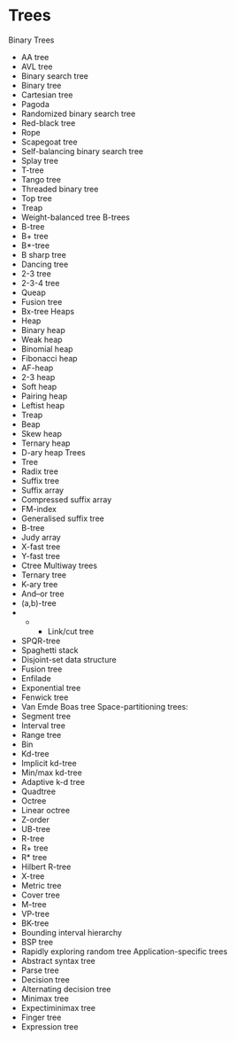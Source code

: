 Trees
=====
Binary Trees
* AA tree
* AVL tree
* Binary search tree
* Binary tree
* Cartesian tree
* Pagoda
* Randomized binary search tree
* Red-black tree
* Rope
* Scapegoat tree
* Self-balancing binary search tree
* Splay tree
* T-tree
* Tango tree
* Threaded binary tree
* Top tree
* Treap
* Weight-balanced tree
B-trees
* B-tree
* B+ tree
* B*-tree
* B sharp tree
* Dancing tree
* 2-3 tree
* 2-3-4 tree
* Queap
* Fusion tree
* Bx-tree
Heaps
* Heap
* Binary heap
* Weak heap
* Binomial heap
* Fibonacci heap
* AF-heap
* 2-3 heap
* Soft heap
* Pairing heap
* Leftist heap
* Treap
* Beap
* Skew heap
* Ternary heap
* D-ary heap
Trees
* Tree
* Radix tree
* Suffix tree
* Suffix array
* Compressed suffix array
* FM-index
* Generalised suffix tree
* B-tree
* Judy array
* X-fast tree
* Y-fast tree
* Ctree
Multiway trees
* Ternary tree
* K-ary tree
* And–or tree
* (a,b)-tree
* * * Link/cut tree
* SPQR-tree
* Spaghetti stack
* Disjoint-set data structure
* Fusion tree
* Enfilade
* Exponential tree
* Fenwick tree
* Van Emde Boas tree
Space-partitioning trees:
* Segment tree
* Interval tree
* Range tree
* Bin
* Kd-tree
* Implicit kd-tree
* Min/max kd-tree
* Adaptive k-d tree
* Quadtree
* Octree
* Linear octree
* Z-order
* UB-tree
* R-tree
* R+ tree
* R* tree
* Hilbert R-tree
* X-tree
* Metric tree
* Cover tree
* M-tree
* VP-tree
* BK-tree
* Bounding interval hierarchy
* BSP tree
* Rapidly exploring random tree
Application-specific trees
* Abstract syntax tree
* Parse tree
* Decision tree
* Alternating decision tree
* Minimax tree
* Expectiminimax tree
* Finger tree
* Expression tree
